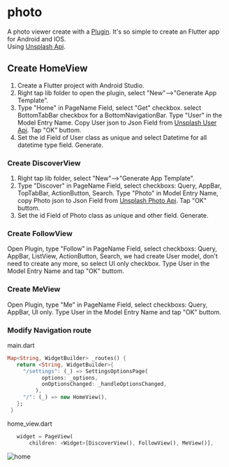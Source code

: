 # photo

A photo viewer create with a [Plugin](https://github.com/hayoi/haystack). It's so simple to create an Flutter app for Android and IOS.  
Using [Unsplash Api](https://unsplash.com/documentation#get-a-photo).

## Create HomeView

1. Create a Flutter project with Android Studio.
2. Right tap lib folder to open the plugin, select "New"-->"Generate App Template".
3. Type "Home" in PageName Field, select "Get" checkbox. select BottomTabBar checkbox for a BottomNavigationBar. Type "User" in the Model Entry Name. Copy User json to Json Field from [Unsplash User Api](https://unsplash.com/documentation#get-a-users-public-profile). Tap "OK" buttom.
4. Set the id Field of User class as unique and select Datetime for all datetime type field. Generate.
 ### Create DiscoverView
 1. Right tap lib folder, select "New"-->"Generate App Template".
 2. Type "Discover" in PageName Field, select checkboxs: Query, AppBar, TopTabBar, ActionButton, Search. Type "Photo" in Model Entry Name, copy Photo json to Json Field from [Unsplash Photo Api](https://unsplash.com/documentation#get-a-photo). Tap "OK" buttom.
 3. Set the id Field of Photo class as unique and other field. Generate.
 ### Create FollowView
 Open Plugin, type "Follow" in PageName Field, select checkboxs: Query, AppBar, ListView, ActionButton, Search, we had create User model, don't need to create any more, so select UI only checkbox. Type User in the Model Entry Name and tap "OK" buttom.
 ### Create MeView
 Open Plugin, type "Me" in PageName Field, select checkboxs: Query, AppBar, UI only. Type User in the Model Entry Name and tap "OK" buttom.
 ### Modify Navigation route
 main.dart
 ```dart
 Map<String, WidgetBuilder> _routes() {
    return <String, WidgetBuilder>{
      "/settings": (_) => SettingsOptionsPage(
            options: _options,
            onOptionsChanged: _handleOptionsChanged,
          ),
      "/": (_) => new HomeView(),
    };
  }
 ```
 home_view.dart
 ```dart
 	widget = PageView(
        children: <Widget>[DiscoverView(), FollowView(), MeView()],
 ```
 ![home](https://raw.githubusercontent.com/hayoi/photo/master/image/home1.png)
